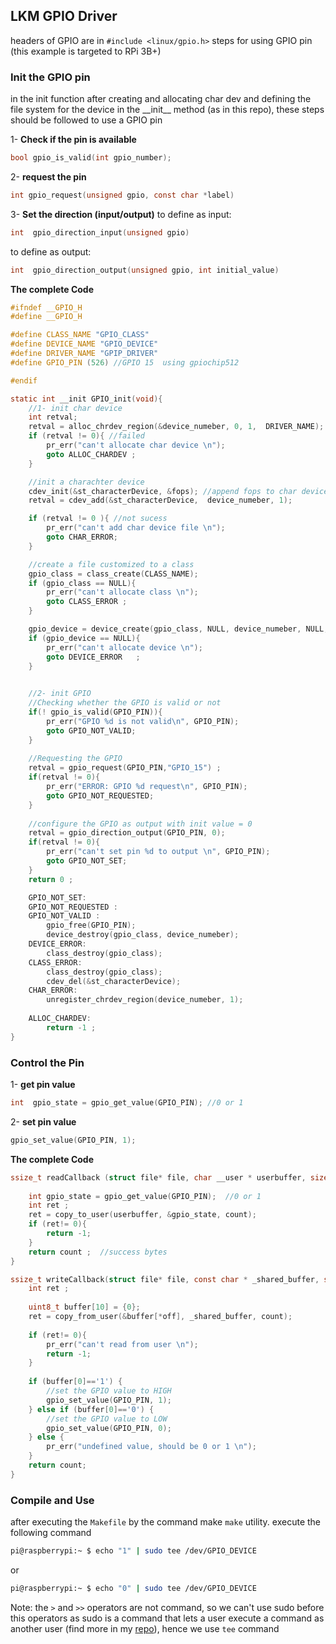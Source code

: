 ## LKM GPIO Driver
headers of GPIO are in `#include <linux/gpio.h>`
steps for using GPIO pin (this example is targeted to RPi 3B+)

### Init the GPIO pin
in the init function after creating and allocating char dev and defining the file system for the device in the \_\_init__ method (as in this repo), these steps should be followed to use a GPIO pin

1- **Check if the pin is available**
```c
bool gpio_is_valid(int gpio_number);
```
2- **request the pin**
```c
int gpio_request(unsigned gpio, const char *label)
```
3- **Set the direction (input/output)**
to define as input:
```c
int  gpio_direction_input(unsigned gpio)
```

to define as output:
```c
int  gpio_direction_output(unsigned gpio, int initial_value)
```
**The complete Code**
```c
#ifndef __GPIO_H
#define __GPIO_H

#define CLASS_NAME "GPIO_CLASS"
#define DEVICE_NAME "GPIO_DEVICE"
#define DRIVER_NAME "GPIP_DRIVER"
#define GPIO_PIN (526) //GPIO 15  using gpiochip512

#endif
```

```c
static int __init GPIO_init(void){
    //1- init char device
    int retval;
    retval = alloc_chrdev_region(&device_numeber, 0, 1,  DRIVER_NAME);
    if (retval != 0){ //failed
        pr_err("can't allocate char device \n");
        goto ALLOC_CHARDEV ;
    }

    //init a charachter device
    cdev_init(&st_characterDevice, &fops); //append fops to char device
    retval = cdev_add(&st_characterDevice,  device_numeber, 1);

    if (retval != 0 ){ //not sucess
        pr_err("can't add char device file \n");
        goto CHAR_ERROR;
    }

    //create a file customized to a class
    gpio_class = class_create(CLASS_NAME);
    if (gpio_class == NULL){
        pr_err("can't allocate class \n");
        goto CLASS_ERROR ;
    }

    gpio_device = device_create(gpio_class, NULL, device_numeber, NULL, DEVICE_NAME);
    if (gpio_device == NULL){
        pr_err("can't allocate device \n");
        goto DEVICE_ERROR   ;    
    }
    

    //2- init GPIO  
    //Checking whether the GPIO is valid or not
    if(! gpio_is_valid(GPIO_PIN)){
        pr_err("GPIO %d is not valid\n", GPIO_PIN);
        goto GPIO_NOT_VALID;
    }
  
    //Requesting the GPIO
    retval = gpio_request(GPIO_PIN,"GPIO_15") ;
    if(retval != 0){
        pr_err("ERROR: GPIO %d request\n", GPIO_PIN);
        goto GPIO_NOT_REQUESTED;
    }
  
    //configure the GPIO as output with init value = 0
    retval = gpio_direction_output(GPIO_PIN, 0);
    if(retval != 0){
        pr_err("can't set pin %d to output \n", GPIO_PIN);
        goto GPIO_NOT_SET;
    }
    return 0 ;

    GPIO_NOT_SET:
    GPIO_NOT_REQUESTED :
    GPIO_NOT_VALID :
        gpio_free(GPIO_PIN);
        device_destroy(gpio_class, device_numeber);
    DEVICE_ERROR:
        class_destroy(gpio_class);
    CLASS_ERROR:
        class_destroy(gpio_class);
        cdev_del(&st_characterDevice);        
    CHAR_ERROR:
        unregister_chrdev_region(device_numeber, 1);
       
    ALLOC_CHARDEV:
        return -1 ;
}
```

### Control the Pin

1- **get pin value**
```c
int  gpio_state = gpio_get_value(GPIO_PIN); //0 or 1
```

2- **set pin value**
```c
gpio_set_value(GPIO_PIN, 1);
```
**The complete Code**
```c
ssize_t readCallback (struct file* file, char __user * userbuffer, size_t count, loff_t *offset){
    
    int gpio_state = gpio_get_value(GPIO_PIN);  //0 or 1
    int ret ;
    ret = copy_to_user(userbuffer, &gpio_state, count);
    if (ret!= 0){
        return -1;
    }
    return count ;  //success bytes
}

ssize_t writeCallback(struct file* file, const char * _shared_buffer, size_t count, loff_t *off){
    int ret ;
    
    uint8_t buffer[10] = {0};
    ret = copy_from_user(&buffer[*off], _shared_buffer, count);
    
    if (ret!= 0){
        pr_err("can't read from user \n");
        return -1;
    }
    
    if (buffer[0]=='1') {
        //set the GPIO value to HIGH
        gpio_set_value(GPIO_PIN, 1);
    } else if (buffer[0]=='0') {
        //set the GPIO value to LOW
        gpio_set_value(GPIO_PIN, 0);
    } else {
        pr_err("undefined value, should be 0 or 1 \n");
    }
    return count;
}
```

### Compile and Use
after executing the `Makefile` by the command make `make` utility. execute the following command

```bash
pi@raspberrypi:~ $ echo "1" | sudo tee /dev/GPIO_DEVICE 
```
or
```bash
pi@raspberrypi:~ $ echo "0" | sudo tee /dev/GPIO_DEVICE 
```

Note:
the `>` and `>>` operators are not command, so we can't use sudo before this operators as sudo is a command that lets a user execute a command as another user (find more in my [repo](https://github.com/ziadasem/Linux-System-Admin/blob/main/3-%20Users%20and%20access%20control/#3-%20sudo%20and%20sudoers%20file.md)), hence we use `tee` command


